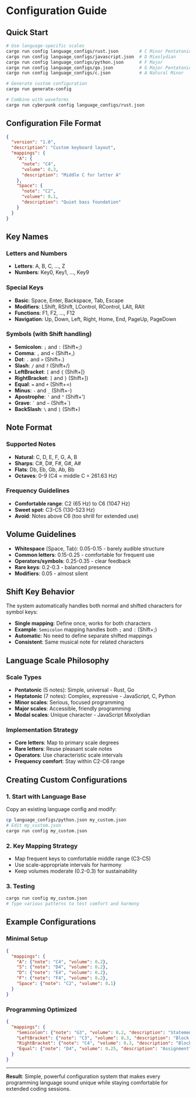 # Configuration Guide

## Quick Start

```bash
# Use language-specific scales
cargo run config language_configs/rust.json        # C Minor Pentatonic
cargo run config language_configs/javascript.json  # D Mixolydian
cargo run config language_configs/python.json      # F Major
cargo run config language_configs/go.json          # G Major Pentatonic
cargo run config language_configs/c.json           # A Natural Minor

# Generate custom configuration
cargo run generate-config

# Combine with waveforms
cargo run cyberpunk config language_configs/rust.json
```

## Configuration File Format

```json
{
  "version": "1.0",
  "description": "Custom keyboard layout",
  "mappings": {
    "A": {
      "note": "C4",
      "volume": 0.3,
      "description": "Middle C for letter A"
    },
    "Space": {
      "note": "C2",
      "volume": 0.1,
      "description": "Quiet bass foundation"
    }
  }
}
```

## Key Names

### Letters and Numbers
- **Letters**: A, B, C, ..., Z
- **Numbers**: Key0, Key1, ..., Key9

### Special Keys
- **Basic**: Space, Enter, Backspace, Tab, Escape
- **Modifiers**: LShift, RShift, LControl, RControl, LAlt, RAlt
- **Functions**: F1, F2, ..., F12
- **Navigation**: Up, Down, Left, Right, Home, End, PageUp, PageDown

### Symbols (with Shift handling)
- **Semicolon**: `;` and `:` (Shift+;)
- **Comma**: `,` and `<` (Shift+,)
- **Dot**: `.` and `>` (Shift+.)
- **Slash**: `/` and `?` (Shift+/)
- **LeftBracket**: `[` and `{` (Shift+[)
- **RightBracket**: `]` and `}` (Shift+])
- **Equal**: `=` and `+` (Shift+=)
- **Minus**: `-` and `_` (Shift+-)
- **Apostrophe**: `'` and `"` (Shift+')
- **Grave**: `` ` `` and `~` (Shift+`)
- **BackSlash**: `\` and `|` (Shift+\)

## Note Format

### Supported Notes
- **Natural**: C, D, E, F, G, A, B
- **Sharps**: C#, D#, F#, G#, A#
- **Flats**: Db, Eb, Gb, Ab, Bb
- **Octaves**: 0-9 (C4 = middle C = 261.63 Hz)

### Frequency Guidelines
- **Comfortable range**: C2 (65 Hz) to C6 (1047 Hz)
- **Sweet spot**: C3-C5 (130-523 Hz)
- **Avoid**: Notes above C6 (too shrill for extended use)

## Volume Guidelines

- **Whitespace** (Space, Tab): 0.05-0.15 - barely audible structure
- **Common letters**: 0.15-0.25 - comfortable for frequent use
- **Operators/symbols**: 0.25-0.35 - clear feedback
- **Rare keys**: 0.2-0.3 - balanced presence
- **Modifiers**: 0.05 - almost silent

## Shift Key Behavior

The system automatically handles both normal and shifted characters for symbol keys:

- **Single mapping**: Define once, works for both characters
- **Example**: `Semicolon` mapping handles both `;` and `:` (Shift+;)
- **Automatic**: No need to define separate shifted mappings
- **Consistent**: Same musical note for related characters

## Language Scale Philosophy

### Scale Types
- **Pentatonic** (5 notes): Simple, universal - Rust, Go
- **Heptatonic** (7 notes): Complex, expressive - JavaScript, C, Python
- **Minor scales**: Serious, focused programming
- **Major scales**: Accessible, friendly programming
- **Modal scales**: Unique character - JavaScript Mixolydian

### Implementation Strategy
- **Core letters**: Map to primary scale degrees
- **Rare letters**: Reuse pleasant scale notes
- **Operators**: Use characteristic scale intervals
- **Frequency comfort**: Stay within C2-C6 range

## Creating Custom Configurations

### 1. Start with Language Base
Copy an existing language config and modify:
```bash
cp language_configs/python.json my_custom.json
# Edit my_custom.json
cargo run config my_custom.json
```

### 2. Key Mapping Strategy
- Map frequent keys to comfortable middle range (C3-C5)
- Use scale-appropriate intervals for harmony
- Keep volumes moderate (0.2-0.3) for sustainability

### 3. Testing
```bash
cargo run config my_custom.json
# Type various patterns to test comfort and harmony
```

## Example Configurations

### Minimal Setup
```json
{
  "mappings": {
    "A": {"note": "C4", "volume": 0.2},
    "S": {"note": "D4", "volume": 0.2},
    "D": {"note": "E4", "volume": 0.2},
    "F": {"note": "F4", "volume": 0.2},
    "Space": {"note": "C2", "volume": 0.1}
  }
}
```

### Programming Optimized
```json
{
  "mappings": {
    "Semicolon": {"note": "G3", "volume": 0.2, "description": "Statement end"},
    "LeftBracket": {"note": "C3", "volume": 0.3, "description": "Block start"},
    "RightBracket": {"note": "C4", "volume": 0.3, "description": "Block end"},
    "Equal": {"note": "D4", "volume": 0.25, "description": "Assignment"}
  }
}
```

---

**Result**: Simple, powerful configuration system that makes every programming language sound unique while staying comfortable for extended coding sessions.